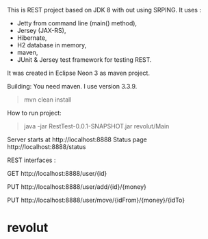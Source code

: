 This is REST project based on JDK 8 with out using SRPING. 
It uses :
- Jetty from command line (main() method), 
- Jersey (JAX-RS), 
- Hibernate, 
- H2 database in memory, 
- maven, 
- JUnit & Jersey test framework for testing REST.

It was created in Eclipse Neon 3 as maven project.
	
Building: 
You need maven. I use version 3.3.9.
> mvn clean install 

How to run project: 

> java -jar RestTest-0.0.1-SNAPSHOT.jar revolut/Main


Server starts at http://localhost:8888
Status page http://localhost:8888/status 

REST interfaces : 

GET http://localhost:8888/user/{id}

PUT http://localhost:8888/user/add/{id}/{money} 

PUT http://localhost:8888/user/move/{idFrom}/{money}/{idTo} 
	
 # revolut

